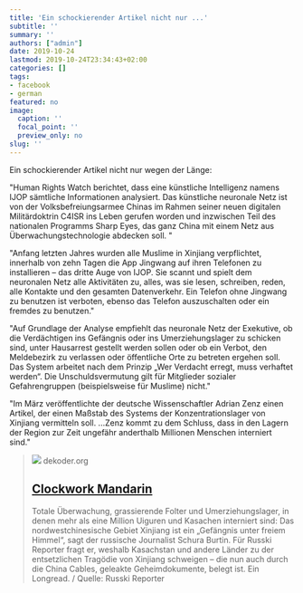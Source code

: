 ```yaml
---
title: 'Ein schockierender Artikel nicht nur ...'
subtitle: ''
summary: ''
authors: ["admin"]
date: 2019-10-24
lastmod: 2019-10-24T23:34:43+02:00
categories: []
tags:
- facebook
- german
featured: no
image:
  caption: ''
  focal_point: ''
  preview_only: no
slug: ''
---
```

Ein schockierender Artikel nicht nur wegen der Länge:

"Human Rights Watch berichtet, dass eine künstliche Intelligenz namens IJOP sämtliche Informationen analysiert. Das künstliche neuronale Netz ist von der Volksbefreiungsarmee Chinas im Rahmen seiner neuen digitalen Militärdoktrin C4ISR ins Leben gerufen worden und inzwischen Teil des nationalen Programms Sharp Eyes, das ganz China mit einem Netz aus Überwachungstechnologie abdecken soll. "

"Anfang letzten Jahres wurden alle Muslime in Xinjiang verpflichtet, innerhalb von zehn Tagen die App Jingwang auf ihren Telefonen zu installieren – das dritte Auge von IJOP. Sie scannt und spielt dem neuronalen Netz alle Aktivitäten zu, alles, was sie lesen, schreiben, reden, alle Kontakte und den gesamten Datenverkehr. Ein Telefon ohne Jingwang zu benutzen ist verboten, ebenso das Telefon auszuschalten oder ein fremdes zu benutzen."

"Auf Grundlage der Analyse empfiehlt das neuronale Netz der Exekutive, ob die Verdächtigen ins Gefängnis oder ins Umerziehungslager zu schicken sind, unter Hausarrest gestellt werden sollen oder ob ein Verbot, den Meldebezirk zu verlassen oder öffentliche Orte zu betreten ergehen soll. Das System arbeitet nach dem Prinzip „Wer Verdacht erregt, muss verhaftet werden“. Die Unschuldsvermutung gilt für Mitglieder sozialer Gefahrengruppen (beispielsweise für Muslime) nicht."

"Im März veröffentlichte der deutsche Wissenschaftler Adrian Zenz einen Artikel, der einen Maßstab des Systems der Konzentrationslager von Xinjiang vermitteln soll. ...Zenz kommt zu dem Schluss, dass in den Lagern der Region zur Zeit ungefähr anderthalb Millionen Menschen interniert sind."
> [![](https://www.dekoder.org/sites/default/files/burtin_social.png)](https://www.dekoder.org/de/article/uiguren-kasachen-china-xinjiang)
> dekoder.org
> ## [Clockwork Mandarin](https://www.dekoder.org/de/article/uiguren-kasachen-china-xinjiang)
>
>Totale Überwachung, grassierende Folter und Umerziehungslager, in denen mehr als eine Million Uiguren und Kasachen interniert sind: Das nordwestchinesische Gebiet Xinjiang ist ein „Gefängnis unter freiem Himmel“, sagt der russische Journalist Schura Burtin. Für Russki Reporter fragt er, weshalb Kasachstan und andere Länder zu der entsetzlichen Tragödie von Xinjiang schweigen – die nun auch durch die China Cables, geleakte Geheimdokumente, belegt ist. Ein Longread. / Quelle: Russki Reporter


